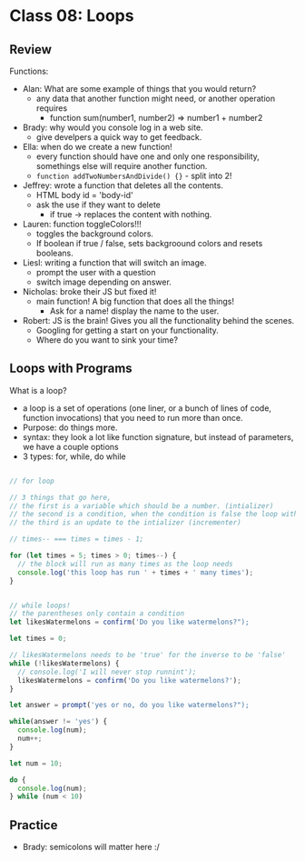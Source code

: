 # Class 08: Loops

## Review

Functions:

- Alan: What are some example of things that you would return?
  - any data that another function might need, or another operation requires
    - function sum(number1, number2) => number1 + number2
- Brady: why would you console log in a web site.
  - give develpers a quick way to get feedback.
- Ella: when do we create a new function!
  - every function should have one and only one responsibility, somethings else will require another function.
  - `function addTwoNumbersAndDivide() {}` - split into 2!
- Jeffrey: wrote a function that deletes all the contents.
  - HTML body id = 'body-id'
  - ask the use if they want to delete
    - if true -> replaces the content with nothing.
- Lauren: function toggleColors!!!
  - toggles the background colors.
  - If boolean if true / false, sets backgroound colors and resets booleans.
- Liesl: writing a function that will switch an image.
  - prompt the user with a question
  - switch image depending on answer.
- Nicholas: broke their JS but fixed it!
  - main function!  A big function that does all the things!
    - Ask for a name!  display the name to the user.
- Robert: JS is the brain!  Gives you all the functionality behind the scenes.
  - Googling for getting a start on your functionality.
  - Where do you want to sink your time?

## Loops with Programs

What is a loop?

- a loop is a set of operations (one liner, or a bunch of lines of code, function invocations) that you need to run more than once.
- Purpose:  do things more.
- syntax: they look a lot like function signature, but instead of parameters, we have a couple options
- 3 types: for, while, do while

```js

// for loop

// 3 things that go here, 
// the first is a variable which should be a number. (intializer)
// the second is a condition, when the condition is false the loop with stop (condition)
// the third is an update to the intializer (incrementer) 

// times-- === times = times - 1;

for (let times = 5; times > 0; times--) {
  // the block will run as many times as the loop needs
  console.log('this loop has run ' + times + ' many times');
}


// while loops!
// the parentheses only contain a condition
let likesWatermelons = confirm('Do you like watermelons?");

let times = 0;

// likesWatermelons needs to be 'true' for the inverse to be 'false'
while (!likesWatermelons) {
  // console.log('I will never stop runnint');
  likesWatermelons = confirm('Do you like watermelons?');
}

let answer = prompt('yes or no, do you like watermelons?");

while(answer != 'yes') {
  console.log(num);
  num++;
}

let num = 10;

do {
  console.log(num);
} while (num < 10)

```

## Practice

- Brady: semicolons will matter here :/
